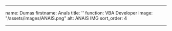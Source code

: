 ---

name: Dumas
firstname: Anaïs
title: ''
function: VBA Developer
image: "/assets/images/ANAIS.png"
alt: ANAIS IMG
sort_order: 4

---